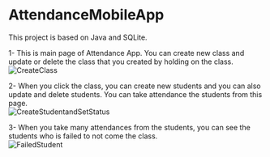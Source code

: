 # AttendanceMobileApp
This project is based on Java and SQLite.

1- This is main page of Attendance App. You can create new class and update or delete the class that you created by holding on the class.
<br/>
![CreateClass](https://user-images.githubusercontent.com/50543193/221412915-3fd781cc-472f-4fc8-aa82-daa2a4caf63c.png)

2- When you click the class, you can create new students and you can also update and delete students. You can take attendance the students from this page. 
<br/>
![CreateStudentandSetStatus](https://user-images.githubusercontent.com/50543193/221412923-0a20ad02-0509-4fd5-a785-957623c0b239.png)

3- When you take many attendances from the students, you can see the students who is failed to not come the class.
<br/>
![FailedStudent](https://user-images.githubusercontent.com/50543193/221412928-4e1d7001-d83f-4bab-bc63-23df07257394.png)

